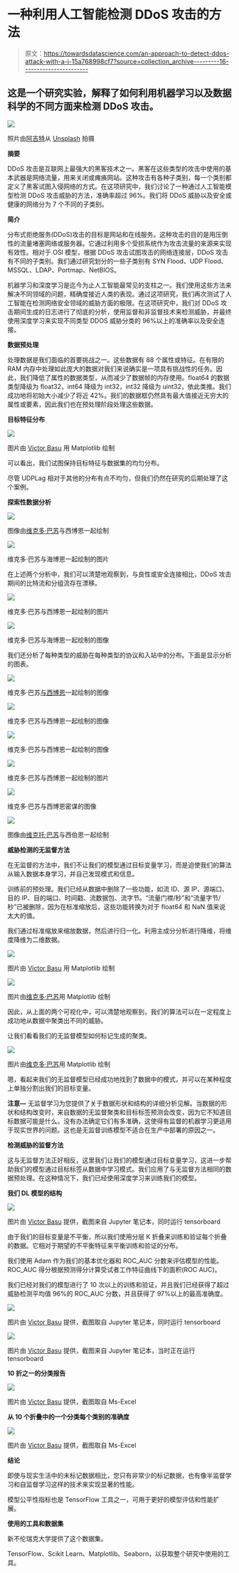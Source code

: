 # 一种利用人工智能检测 DDoS 攻击的方法

> 原文：<https://towardsdatascience.com/an-approach-to-detect-ddos-attack-with-a-i-15a768998cf7?source=collection_archive---------16----------------------->

## 这是一个研究实验，解释了如何利用机器学习以及数据科学的不同方面来检测 DDoS 攻击。

![](img/b97e31228fcfd2e4bad7f33b48c3f786.png)

照片由[阿吉特](https://unsplash.com/@arget)从 [Unsplash](https://unsplash.com/) 拍摄

**摘要**

DDoS 攻击是互联网上最强大的黑客技术之一。黑客在这些类型的攻击中使用的基本武器是网络流量，用来关闭或瘫痪网站。这种攻击有各种子类别，每一个类别都定义了黑客试图入侵网络的方式。在这项研究中，我们讨论了一种通过人工智能模型检测 DDoS 攻击威胁的方法，准确率超过 96%。我们将 DDoS 威胁以及安全或健康的网络分为 7 个不同的子类别。

**简介**

分布式拒绝服务(DDoS)攻击的目标是网站和在线服务。这种攻击的目的是用压倒性的流量堵塞网络或服务器。它通过利用多个受损系统作为攻击流量的来源来实现有效性。相对于 OSI 模型，根据 DDoS 攻击试图攻击的网络连接层，DDoS 攻击有不同的子类别。我们通过研究划分的一些子类别有 SYN Flood、UDP Flood、MSSQL、LDAP、Portmap、NetBIOS。

机器学习和深度学习是迄今为止人工智能最常见的支柱之一。我们使用这些方法来解决不同领域的问题，精确度接近人类的表现。通过这项研究，我们再次测试了人工智能在检测网络安全领域的威胁方面的极限。在这项研究中，我们对 DDoS 攻击期间生成的日志进行了彻底的分析，使用监督和非监督技术来检测威胁，并最终使用深度学习来实现不同类型 DDOS 威胁分类的 96%以上的准确率以及安全连接。

**数据预处理**

处理数据是我们面临的首要挑战之一。这些数据有 88 个属性或特征。在有限的 RAM 内存中处理如此庞大的数据对我们来说确实是一项具有挑战性的任务。因此，我们降低了属性的数据类型，从而减少了数据帧的内存使用。float64 的数据类型降级为 float32，int64 降级为 int32，int32 降级为 uint32，依此类推。我们成功地将初始大小减少了将近 42%。我们的数据框仍然具有最大值接近无穷大的属性或要素，因此我们也在预处理阶段处理这些数据。

**目标特征分布**

![](img/b3af487c465ce287f1f3f532ae5c17d0.png)

图片由 [Victor Basu](https://www.linkedin.com/in/victor-basu-520958147) 用 Matplotlib 绘制

可以看出，我们试图保持目标特征与数据集的均匀分布。

尽管 UDPLag 相对于其他的分布有点不均匀，但我们仍然在研究的后期处理了这个案例。

**探索性数据分析**

![](img/f0db60b197377dd6873cc539c4068ba3.png)

图像由[维克多·巴苏](https://www.linkedin.com/in/victor-basu-520958147)与西博恩一起绘制

![](img/e734060fc5ebbf02585dd09688ec904e.png)

维克多·巴苏与海博恩一起绘制的图片

在上述两个分析中，我们可以清楚地观察到，与良性或安全连接相比，DDoS 攻击期间的比特流和分组流存在漂移。

![](img/a962abf0b9faeda0e397b55acaff4446.png)

维克多·巴苏与西博恩一起绘制的图片

![](img/9e57383674ee1daf9d96e40908adf288.png)

维克多·巴苏与海博恩一起绘制的图像

我们还分析了每种类型的威胁在每种类型的协议和入站中的分布。下面是显示分析的图表。

![](img/11e317ffe1cdb4d6f25dd366aafa6c68.png)

维克多·巴苏[与西博恩](https://www.linkedin.com/in/victor-basu-520958147)一起绘制的图像

![](img/b8b9d8711b1db1fc77edd870efd0cc31.png)

维克多·巴苏与西博恩一起绘制的图像

![](img/9f11426d261741a10e612655be1106f7.png)

维克多·巴苏与西博恩一起绘制的图像

![](img/9f11426d261741a10e612655be1106f7.png)

维克多·巴苏与西博恩一起绘制的图片

![](img/ca1e101901ddc24d5cedf2051125eb08.png)

维克多·巴苏与西博恩密谋的图像

![](img/394e8caa357bd179d8044602c26dfc20.png)

图像由[维克托·巴苏](https://www.linkedin.com/in/victor-basu-520958147)与西伯恩一起绘制

**威胁检测的无监督方法**

在无监督的方法中，我们不让我们的模型通过目标变量学习，而是迫使我们的算法从输入数据本身学习，并自己发现模式和信息。

训练前的预处理。我们已经从数据中删除了一些功能，如流 ID、源 IP、源端口、目的 IP、目的端口、时间戳、流数据包、流字节。“流量门襟/秒”和“流量字节/秒”已被删除，因为在标准缩放后，这些功能转换为对于 float64 和 NaN 值来说太大的值。

我们通过标准缩放来缩放数据，然后进行归一化。利用主成分分析进行降维，将维度降维为二维数据。

![](img/625090edb193b0dfd3528f294a1c1370.png)

图片由 [Victor Basu](https://www.linkedin.com/in/victor-basu-520958147) 用 Matplotlib 绘制

![](img/880db08bbc36479eb7846e8c3b6ef173.png)

图片由[维克多·巴苏](https://www.linkedin.com/in/victor-basu-520958147)用 Matplotlib 绘制

因此，从上面的两个可视化中，可以清楚地观察到，我们的算法可以在一定程度上成功地从数据中聚类出不同的威胁。

让我们看看我们的无监督模型如何标记生成的聚类。

![](img/68cce1061c81d8538ea11b714c1620bb.png)

图片由[维克多·巴苏](https://www.linkedin.com/in/victor-basu-520958147)用 Matplotlib 绘制

嗯，看起来我们的无监督模型已经成功地找到了数据中的模式，并可以在某种程度上单独分割出我们的目标变量。

**注意—** 无监督学习为您提供了关于数据形状和结构的详细分析见解。当数据的形状和结构改变时，来自数据的无监督聚类和目标标签预测会改变，因为它不知道目标数据可能是什么。没有办法确定它们有多准确，这使得有监督的机器学习更适用于现实世界的问题。这也是无监督训练模型不适合在生产中部署的原因之一。

**检测威胁的监督方法**

这与无监督方法正好相反，这里我们让我们的模型通过目标变量学习，这进一步帮助我们的模型通过目标标签从数据中学习模式。我们应用了与无监督方法相同的数据预处理。在这种情况下，我们已经使用深度学习来训练我们的模型。

**我们 DL 模型的结构**

![](img/642c2ae2eb0ff2cd1b3be246b5a45b04.png)

图片由 [Victor Basu](https://www.linkedin.com/in/victor-basu-520958147) 提供，截图来自 Jupyter 笔记本，同时运行 tensorboard

由于我们的目标变量是不平衡，所以我们使用分层 K 折叠来训练和验证每个折叠的数据。它相对于期望的不平衡特征来平衡训练和验证的分布。

我们使用 Adam 作为我们的基本优化器和 ROC_AUC 分数来评估模型的性能。ROC_AUC 得分根据预测得分计算受试者工作特征曲线下的面积(ROC AUC)。

我们已经对我们的模型进行了 10 次以上的训练和验证，并且我们已经获得了超过威胁检测平均值 96%的 ROC_AUC 分数，并且获得了 97%以上的最高准确度。

![](img/2fd4e9a4fb35da5670541b830eade34f.png)

图片由 [Victor Basu](https://www.linkedin.com/in/victor-basu-520958147) 提供，截图取自 Jupyter 笔记本，同时运行 tensorboard

![](img/3c8914a508a9fd9387e01b6c4a5ab82e.png)

图片由 [Victor Basu](https://www.linkedin.com/in/victor-basu-520958147) 提供，截图来自 Jupyter 笔记本，当时正在运行 tensorboard

**10 折之一的分类报告**

![](img/5dc2936ac7ca8ee73e0b39ef625b8939.png)

图片由 [Victor Basu](https://www.linkedin.com/in/victor-basu-520958147) 提供，截图取自 Ms-Excel

**从 10 个折叠中的一个分类每个类别的准确度**

![](img/774c18f68034f06fca0091853622ce3c.png)

图片由 [Victor Basu](https://www.linkedin.com/in/victor-basu-520958147) 提供，截图取自 Ms-Excel

**结论**

即使与现实生活中的未标记数据相比，您只有非常少的标记数据，也有像半监督学习和自监督学习这样的技术来实现显著的性能。

模型公平性指标也是 TensorFlow 工具之一，可用于更好的模型评估和性能扩展。

**使用的工具和数据集**

新不伦瑞克大学提供了这个数据集。

TensorFlow、Scikit Learn、Matplotlib、Seaborn，以获取整个研究中使用的工具。